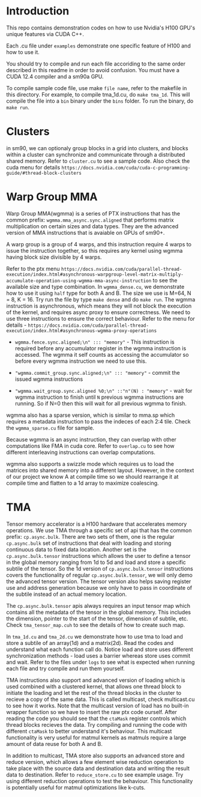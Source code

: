 # Introduction

This repo contains demonstration codes on how to use Nvidia's H100 GPU's unique features via CUDA C++.

Each .cu file under `examples` demonstrate one specific feature of H100 and how to use it.

You should try to compile and run each file accoriding to the same order described in this readme in order to avoid confusion. You must have a CUDA 12.4 compiler and a sm90a GPU.

To compile sample code file, use make `file name`, refer to the makefile in this directory. For example, to compile tma_1d.cu, do `make tma_1d`. This will compile the file into a `bin` binary under the `bins` folder. To run the binary, do `make run`.

# Clusters

in sm90, we can optionaly group blocks in a grid into clusters, and blocks within a cluster can synchronize and communicate through a distributed shared memory. Refer to `cluster.cu` to see a sample code. Also check the cuda menu for details `https://docs.nvidia.com/cuda/cuda-c-programming-guide/#thread-block-clusters`

# Warp Group MMA

Warp Group MMA(wgmma) is a series of PTX instructions that has the common prefix: `wgmma.mma_async.sync.aligned` that performs matrix multiplication on certain sizes and data types. They are the advanced version of MMA instructions that is avaiable on GPUs of sm90+.

A warp group is a group of 4 warps, and this instruction require 4 warps to issue the instruction together, so this requires any kernel using wgmma having block size divisible by 4 warps.

Refer to the ptx menu `https://docs.nvidia.com/cuda/parallel-thread-execution/index.html#asynchronous-warpgroup-level-matrix-multiply-accumulate-operation-using-wgmma-mma-async-instruction` to see the available size and type combination. In `wgmma_dense.cu`, we demonstrate how to use it using `half` type for both A and B. The size we use is M=64, N = 8, K = 16. Try run the file by type `make dense` and do `make run`. The wgmma instruction is asynchronous, which means they will not block the execution of the kernel, and requires async proxy to ensure correctness. We need to use three instructions to ensure the correct behaviour. Refer to the menu for details - `https://docs.nvidia.com/cuda/parallel-thread-execution/index.html#asynchronous-wgmma-proxy-operations`

- `wgmma.fence.sync.aligned;\n" ::: "memory"` - This instruction is required before any accumulator register in the wgmma instruction is accessed. The wgmma it self counts as accessing the accumulator so before every wgmma instruction we need to use this.

- `"wgmma.commit_group.sync.aligned;\n" ::: "memory"` - commit the issued wgmma instructions

- `"wgmma.wait_group.sync.aligned %0;\n" ::"n"(N) : "memory"` - wait for wgmma instruction to finish until `N` previous wgmma instructions are running. So if N=0 then this will wait for all previous wgmma to finish.

wgmma also has a sparse version, which is similar to mma.sp which requires a metadata instruction to pass the indeces of each 2:4 tile. Check the `wgmma_sparse.cu` file for sample.

Because wgmma is an async instruction, they can overlap with other computations like FMA in cuda core. Refer to `overlap.cu` to see how different interleaving instructions can overlap computations.

wgmma also supports a swizzle mode which requires us to load the matrices into shared memory into a different layout. However, in the context of our project we know A at compile time so we should rearrange it at compile time and flatten to a 1d array to maximize coalescing.

# TMA

Tensor memory accelerator is a H100 hardware that accelerates memory operations. We use TMA through a specific set of api that has the common prefix: `cp.async.bulk`. There are two sets of them, one is the regular `cp.async.bulk` set of instructions that deal with loading and storing continuous data to fixed data location. Another set is the `cp.async.bulk.tensor` instructions which allows the user to define a tensor in the global memory ranging from 1d to 5d and load and store a specific subtile of the tensor. So the 1d version of `cp.async.bulk.tensor` instructions covers the functionality of regular `cp.async.bulk.tensor`, we will only demo the advanced tensor version. The tensor version also helps saving register use and address generation because we only have to pass in coordinate of the subtile instead of an actual memory location.

The `cp.async.bulk.tensor` apis always requires an input tensor map which contains all the metadata of the tensor in the global memory. This includes the dimension, pointer to the start of the tensor, dimension of subtile, etc. Check `tma_tensor_map.cuh` to see the details of how to create such map.

In `tma_1d.cu` and `tma_2d.cu` we demonstrate how to use tma to load and store a subtile of an array(1d) and a matrix(2d). Read the codes and understand what each function call do. Notice load and store uses different synchronization methods - load uses a barrier whereas store uses commit and wait. Refer to the files under `logs` to see what is expected when running each file and try compile and run them yourself.

TMA instructions also support and advanced version of loading which is used combined with a clustered kernel, that allows one thread block to initiate the loading and let the rest of the thread blocks in the cluster to recieve a copy of the same data. This is called multicast, check multicast.cu to see how it works. Note that the multicast version of load has no built-in wrapper function so we have to insert the raw ptx code ourself. After reading the code you should see that the `ctaMask` register controls which thread blocks recieves the data. Try compiling and running the code with different `ctaMask` to better understand it's behaviour. This multicast functionality is very useful for matmul kernels as matmuls require a large amount of data reuse for both A and B.

In addition to multicast, TMA store also supports an advanced store and reduce version, which allows a few element wise reduction operation to take place with the source data and destination data and writing the result data to destination. Refer to `reduce_store.cu` to see example usage. Try using different reduction operations to test the behaviour. This functionality is potentially useful for matmul optimizations like k-cuts.